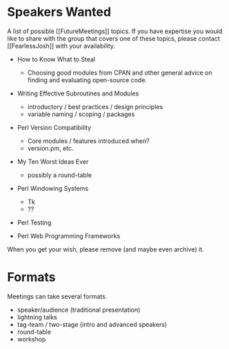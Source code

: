 # Speakers Wanted

A list of possible [[FutureMeetings]] topics.  If you have expertise you would like to share with the group that covers one of these topics, please contact [[FearlessJosh]] with your availability.

* How to Know What to Steal
  * Choosing good modules from CPAN and other general advice on finding and evaluating open-source code.

* Writing Effective Subroutines and Modules
  * introductory / best practices / design principles
  * variable naming / scoping / packages

* Perl Version Compatibility
  * Core modules / features introduced when?
  * version.pm, etc.

* My Ten Worst Ideas Ever
  * possibly a round-table

* Perl Windowing Systems
  * Tk
  * ??

* Perl Testing

* Perl Web Programming Frameworks

When you get your wish, please remove (and maybe even archive) it.

# Formats

Meetings can take several formats.

* speaker/audience (traditional presentation)
* lightning talks
* tag-team / two-stage (intro and advanced speakers)
* round-table
* workshop
